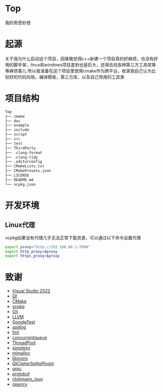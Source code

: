 # Top
我的奇思妙想

# 起源
关于我为什么启动这个项目，因某晚觉得c++新建一个项目真的好麻烦，也没有好用的脚手架，linux和windows项目差别也是巨大，还得去找各种第三方工具库等等麻烦事儿
所以我准备在这个项目里使用cmake作为跨平台，收录我自己认为比较好的代码风格，编译模板，第三方库，以及自己常用的工具类

# 项目结构
```txt
Top
├── cmake
├── doc
├── example
├── include
├── script
├── src
├── test
├── ThirdParty
├── .clang-format
├── .clang-tidy
├── .editorconfig
├── CMakeLists.txt
├── CMakePresets.json
├── LICENSE
├── README.md
└── vcpkg.json
```

# 开发环境
## Linux代理
vcpkg如果没有代理几乎无法正常下载资源，可以通过以下命令设置代理
```bash
export proxy="http://192.168.80.1:7890"
export http_proxy=$proxy
export https_proxy=$proxy
```

# 致谢
* [Visual Studio 2022](https://visualstudio.microsoft.com/zh-hans/vs/)
* [Qt](https://www.qt.io/)
* [CMake](https://cmake.org/)
* [vcpkg](https://github.com/microsoft/vcpkg)
* [Git](https://www.git-scm.com/)
* [LLVM](https://clang.llvm.org/)
* [GoogleTest](https://github.com/google/googletest)
* [spdlog](https://github.com/gabime/spdlog)
* [fmt](https://github.com/fmtlib/fmt)
* [concurrentqueue](https://github.com/cameron314/concurrentqueue)
* [ThreadPool](https://github.com/progschj/ThreadPool)
* [simpleini](https://github.com/brofield/simpleini)
* [mimalloc](https://github.com/microsoft/mimalloc)
* [libiconv](https://www.gnu.org/software/libiconv/)
* [QtCipherSqlitePlugin](https://github.com/devbean/QtCipherSqlitePlugin)
* [grpc](https://github.com/grpc/grpc)
* [protobuf](https://github.com/protocolbuffers/protobuf)
* [nlohmann_json](https://github.com/nlohmann/json)
* [opencv](https://github.com/opencv/opencv)
